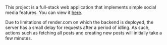 This project is a full-stack web application that implements simple social media features. You can view it [here](https://658e6bb04abcd67d57ff6e3e--weichat.netlify.app/).

Due to limitations of render.com on which the backend is deployed, the server has a small delay for requests after a period of idling. As such, actions such as fetching all posts and creating new posts will initially take a few minutes.
